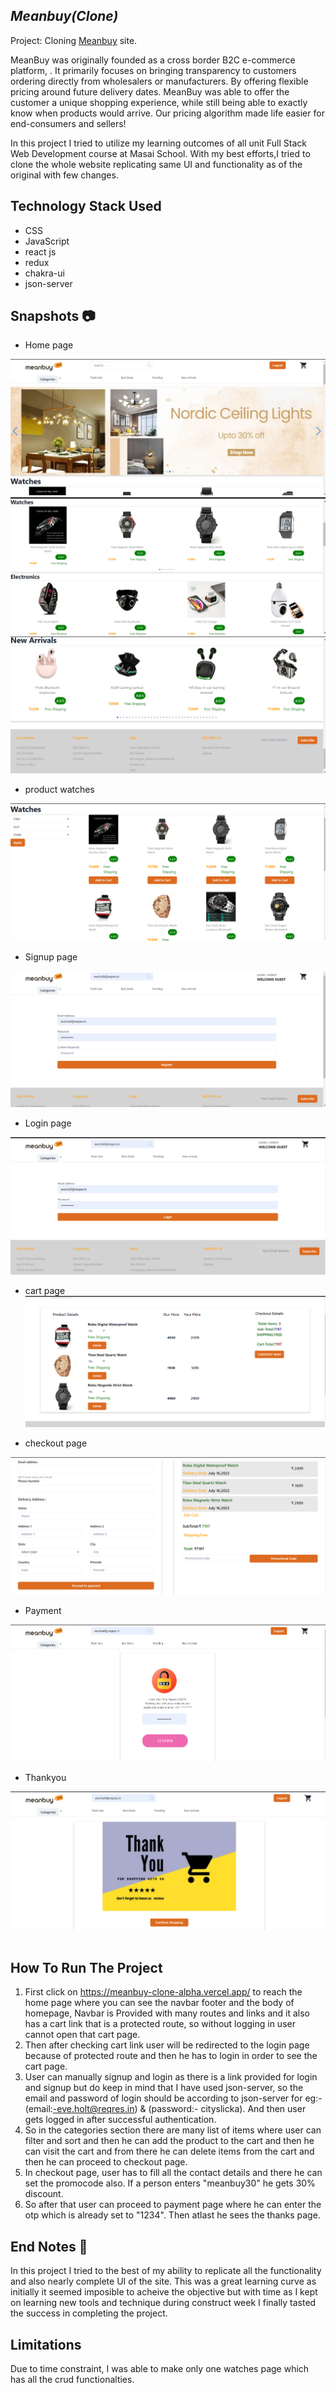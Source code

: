 ## _Meanbuy(Clone)_

Project: Cloning [Meanbuy](https://www.meanbuy.com/) site.

MeanBuy was originally founded as a cross border B2C e-commerce platform, . It primarily focuses on bringing transparency to customers ordering directly from wholesalers or manufacturers. By offering flexible pricing around future delivery dates. MeanBuy was able to offer the customer a unique shopping experience, while still being able to exactly know when products would arrive. Our pricing algorithm made life easier for end-consumers and sellers!

In this project I tried to utilize my learning outcomes of all unit Full Stack Web Development course at Masai School. With my best efforts,I tried to clone the whole website replicating same UI and functionality as of the original with few changes.

## Technology Stack Used

- CSS
- JavaScript
- react js
- redux 
- chakra-ui
- json-server

## Snapshots 📷
- Home page

![signup](https://github.com/abhi72181/meanbuy_clone/blob/main/public/images/Screenshot%20(754).png?raw=true)
<br />
![signup](https://github.com/abhi72181/meanbuy_clone/blob/main/public/images/Screenshot%20(756).png?raw=true)
<br />
![signup](https://github.com/abhi72181/meanbuy_clone/blob/main/public/images/Screenshot%20(758).png?raw=true)
<br />



- product watches


![linkAccount](https://github.com/abhi72181/meanbuy_clone/blob/main/public/images/watch.png?raw=true)
<!-- https://github.com/abhi72181/meanbuy_clone/blob/main/public/images/watch.png?raw=true -->


- Signup page

![indianWearmen1](https://github.com/abhi72181/meanbuy_clone/blob/main/public/images/signup.png?raw=true)

- Login page

![indianWearmen1](https://github.com/abhi72181/meanbuy_clone/blob/main/public/images/login.png?raw=true)

- cart page 
![indianwearmen2](https://github.com/abhi72181/meanbuy_clone/blob/main/public/images/cartpage.png?raw=true)

- checkout page

![cart1](https://github.com/abhi72181/meanbuy_clone/blob/main/public/images/checkout.png?raw=true)


- Payment 

![cart1](https://github.com/abhi72181/meanbuy_clone/blob/main/public/images/payment.png?raw=true)

- Thankyou

![cart1](https://github.com/abhi72181/meanbuy_clone/blob/main/public/images/thanks.png?raw=true)
<br/> <br/> 






## How To Run The Project
1. First click on https://meanbuy-clone-alpha.vercel.app/ to reach the home page where you can see the navbar footer and the body of homepage, Navbar is Provided with many routes and links and it also has a cart link that is a protected route, so without logging in user cannot open that cart page.
2. Then after checking cart link user will be redirected to the login page because of protected route and then he has to login in order to see the cart page.
3. User can manually signup and login as there is a link provided for login and signup but do keep in mind that I have used json-server, so the email and password of login should be according to json-server for eg:-(email:-eve.holt@reqres.in) & (password:- cityslicka). And then user gets logged in after successful authentication.
4. So in the categories section there are many list of items where user can filter and sort and then he can add the product to the cart and then he can visit the cart and from there he can delete items from the cart and then he can proceed to checkout page.
5. In checkout page, user has to fill all the contact details and there he can set the promocode also. If a person enters "meanbuy30" he gets 30% discount.
6. So after that user can proceed to payment page where he can enter the otp which is already set to "1234". Then atlast he sees the thanks page.

## End Notes 🧾
In this project I tried to the best of my ability to replicate all the functionality and also nearly complete UI of the site. This was a great learning curve as initially it seemed imposible to acheive the objective but with time as I kept on learning new tools and technique during construct week I finally tasted the success in completing the project.

## Limitations
Due to time constraint, I was able to make only one watches page which has all the crud functionalties. 
